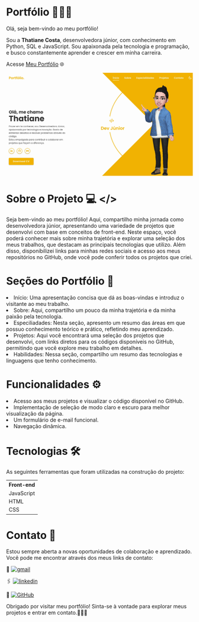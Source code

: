 # Portfólio 👩🏻‍💻

Olá, seja bem-vindo ao meu portfólio!


Sou a **Thatiane Costa**, desenvolvedora júnior, com conhecimento em Python, SQL e JavaScript. Sou apaixonada pela tecnologia e programação, e busco constantemente aprender e crescer em minha carreira.


Acesse <a href= "https://thatianecosta.github.io/Portfolio/" target="_blank"> Meu Portfólio</a> 🌐
<div>
    <img src="Portfolio Imagens/Portfolio_20241203.jpg" width="800px" />
  
# Sobre o Projeto 💻 </>
Seja bem-vindo ao meu portfólio! Aqui, compartilho minha jornada como desenvolvedora júnior, apresentando uma variedade de projetos que desenvolvi com base em conceitos de front-end. Neste espaço, você poderá conhecer mais sobre minha trajetória e explorar uma seleção dos meus trabalhos, que destacam as principais tecnologias que utilizo. Além disso, disponibilizei links para minhas redes sociais e acesso aos meus repositórios no GitHub, onde você pode conferir todos os projetos que criei.

# Seções do Portfólio 📌
<div>
  <li>Início: Uma apresentação concisa que dá as boas-vindas e introduz o visitante ao meu trabalho.</li>
  <li>Sobre: Aqui, compartilho um pouco da minha trajetória e da minha paixão pela tecnologia.</li>
  <li>Especiliadades: Nesta seção, apresento um resumo das áreas em que possuo conhecimento teórico e prático, refletindo meu aprendizado.</li>
  <li>Projetos: Aqui você encontrará uma seleção dos projetos que desenvolvi, com links diretos para os códigos disponíveis no GitHub, permitindo que você explore meu trabalho em detalhes.</li>
    <li>Habilidades: Nessa seção, compartilho um resumo das tecnologias e linguagens que tenho conhecimento. </li>
</div>

# Funcionalidades ⚙️
<div>
  <li> Acesso aos meus projetos e visualizar o código disponível no GitHub.</li>
  <li> Implementação de seleção de modo claro e escuro para melhor visualização da página.</li>
  <li> Um formulário de e-mail funcional.</li>
  <li> Navegação dinâmica.</li>
</div>

# Tecnologias 🛠️
As seguintes ferramentas que foram utilizadas na construção do projeto:
<table>
  <thead>
      <tbody>
        <th>Front-end</th>
        <tr>
          <td>JavaScript</td>
        </tr>
        <tr>
          <td>HTML</td>
        </tr>
        <tr>
          <td>CSS</td>
        </tr>
      </tbody>
    </thead>
</table>

# Contato 📲
Estou sempre aberta a novas oportunidades de colaboração e aprendizado. Você pode me encontrar através dos meus links de contato:


📧 
[![gmail](https://img.shields.io/badge/Gmail-D14836?style=for-the-badge&logo=gmail&logoColor=white)](thatianecosta09@gmail.com)
 

🖇️
[![linkedin](https://img.shields.io/badge/LinkedIn-0077B5?style=for-the-badge&logo=linkedin&logoColor=white)](https://www.linkedin.com/in/thatiane-costa)

🤖
[![GitHub](https://img.shields.io/badge/github-%23121011.svg?style=for-the-badge&logo=github&logoColor=white)](https://www.github.com/thatianecosta)


Obrigado por visitar meu portfólio! Sinta-se à vontade para explorar meus projetos e entrar em contato.🧏🏻‍♀️
